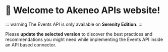 # 👋 Welcome to Akeneo APIs website!

::: warning
The Events API is only available on **Serenity Edition**.
:::

Please **update the selected version** to discover the best practices and recommendations you might need while implementing the Events API inside an API based connector.
